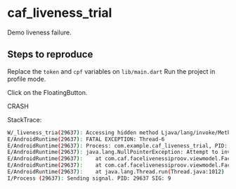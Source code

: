 # caf_liveness_trial

Demo liveness failure.

## Steps to reproduce
Replace the `token` and `cpf` variables on `lib/main.dart`
Run the project in profile mode.

Click on the FloatingButton.

CRASH


StackTrace:
```bash
W/_liveness_tria(29637): Accessing hidden method Ljava/lang/invoke/MethodHandles$Lookup;-><init>(Ljava/lang/Class;I)V (unsupported, reflection, allowed)
E/AndroidRuntime(29637): FATAL EXCEPTION: Thread-6
E/AndroidRuntime(29637): Process: com.example.caf_liveness_trial, PID: 29637
E/AndroidRuntime(29637): java.lang.NullPointerException: Attempt to invoke virtual method 'java.lang.String com.caf.facelivenessiproov.server.models.response.TokenLivenessResponse.getToken()' on a null object reference
E/AndroidRuntime(29637): 	at com.caf.facelivenessiproov.viewmodel.FaceLivenessController.lambda$launchIProov$0$com-caf-facelivenessiproov-viewmodel-FaceLivenessController(FaceLivenessController.java:63)
E/AndroidRuntime(29637): 	at com.caf.facelivenessiproov.viewmodel.FaceLivenessController$$ExternalSyntheticLambda1.run(Unknown Source:2)
E/AndroidRuntime(29637): 	at java.lang.Thread.run(Thread.java:1012)
I/Process (29637): Sending signal. PID: 29637 SIG: 9
```